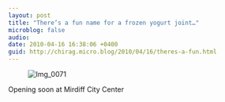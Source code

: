 ```yaml
---
layout: post
title: "There’s a fun name for a frozen yogurt joint…"
microblog: false
audio: 
date: 2010-04-16 16:38:06 +0400
guid: http://chirag.micro.blog/2010/04/16/theres-a-fun.html
---
```

<figure><img alt="Img_0071" src="http://www.chirag.biz/uploads/2018/7a91501cce.jpg"></figure><p>Opening soon at Mirdiff City Center</p>

